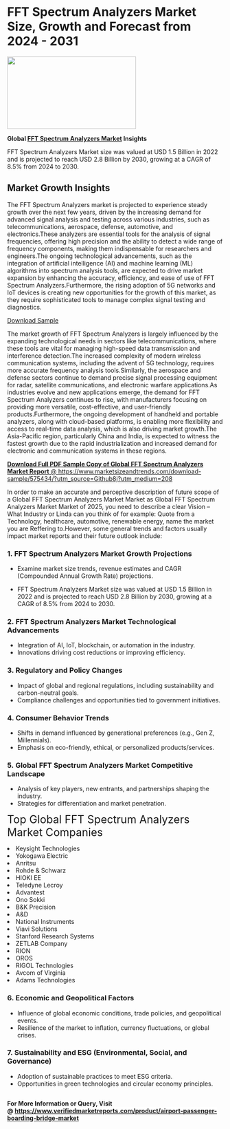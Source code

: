 <H1>FFT Spectrum Analyzers Market Size, Growth and Forecast from 2024 - 2031</H1><img class="aligncenter size-medium wp-image-584254" src="https://thirdeyenews.in/wp-content/uploads/2024/09/Global-Market-Research-300x168.jpeg" alt="" width="300" height="168" /><p><strong>Global&nbsp;<a href="https://www.marketsizeandtrends.com/download-sample/575434/?utm_source=Github8j?utm_medium=208">FFT Spectrum Analyzers Market</a> Insights</strong></p><p>FFT Spectrum Analyzers Market size was valued at USD 1.5 Billion in 2022 and is projected to reach USD 2.8 Billion by 2030, growing at a CAGR of 8.5% from 2024 to 2030.</p><p><h2>Market Growth Insights</h2> <p>The FFT Spectrum Analyzers market is projected to experience steady growth over the next few years, driven by the increasing demand for advanced signal analysis and testing across various industries, such as telecommunications, aerospace, defense, automotive, and electronics.These analyzers are essential tools for the analysis of signal frequencies, offering high precision and the ability to detect a wide range of frequency components, making them indispensable for researchers and engineers.The ongoing technological advancements, such as the integration of artificial intelligence (AI) and machine learning (ML) algorithms into spectrum analysis tools, are expected to drive market expansion by enhancing the accuracy, efficiency, and ease of use of FFT Spectrum Analyzers.Furthermore, the rising adoption of 5G networks and IoT devices is creating new opportunities for the growth of this market, as they require sophisticated tools to manage complex signal testing and diagnostics.</p> <p><a href="#">Download Sample</a></p> <p>The market growth of FFT Spectrum Analyzers is largely influenced by the expanding technological needs in sectors like telecommunications, where these tools are vital for managing high-speed data transmission and interference detection.The increased complexity of modern wireless communication systems, including the advent of 5G technology, requires more accurate frequency analysis tools.Similarly, the aerospace and defense sectors continue to demand precise signal processing equipment for radar, satellite communications, and electronic warfare applications.As industries evolve and new applications emerge, the demand for FFT Spectrum Analyzers continues to rise, with manufacturers focusing on providing more versatile, cost-effective, and user-friendly products.Furthermore, the ongoing development of handheld and portable analyzers, along with cloud-based platforms, is enabling more flexibility and access to real-time data analysis, which is also driving market growth.The Asia-Pacific region, particularly China and India, is expected to witness the fastest growth due to the rapid industrialization and increased demand for electronic and communication systems in these regions.</p> <p><a href="#"></p><p><span class=""><strong>Download Full PDF Sample Copy of Global FFT Spectrum Analyzers Market Report</strong> @ <a href="https://www.marketsizeandtrends.com/download-sample/575434/?utm_source=Github8j?utm_medium=208" target="_blank">https://www.marketsizeandtrends.com/download-sample/575434/?utm_source=Github8j?utm_medium=208</a></span></p><p>In order to make an accurate and perceptive description of future scope of a Global&nbsp;FFT Spectrum Analyzers Market Market as Global&nbsp;FFT Spectrum Analyzers Market Market of 2025, you need to describe a clear Vision &ndash; What Industry or Linda can you think of for example: Quote from a Technology, healthcare, automotive, renewable energy, name the market you are Reffering to.However, some general trends and factors usually impact market reports and their future outlook include:</p><h3>1.&nbsp;<strong>FFT Spectrum Analyzers Market Growth Projections</strong></h3><ul><li>Examine market size trends, revenue estimates and CAGR (Compounded Annual Growth Rate) projections.</li><li><p>FFT Spectrum Analyzers Market size was valued at USD 1.5 Billion in 2022 and is projected to reach USD 2.8 Billion by 2030, growing at a CAGR of 8.5% from 2024 to 2030.</p></li></ul><h3>2.&nbsp;<strong>FFT Spectrum Analyzers Market Technological Advancements</strong></h3><ul><li>Integration of AI, IoT, blockchain, or automation in the industry.</li><li>Innovations driving cost reductions or improving efficiency.</li></ul><h3>3.&nbsp;<strong>Regulatory and Policy Changes</strong></h3><ul><li>Impact of global and regional regulations, including sustainability and carbon-neutral goals.</li><li>Compliance challenges and opportunities tied to government initiatives.</li></ul><h3>4.&nbsp;<strong>Consumer Behavior Trends</strong></h3><ul><li>Shifts in demand influenced by generational preferences (e.g., Gen Z, Millennials).</li><li>Emphasis on eco-friendly, ethical, or personalized products/services.</li></ul><h3>5.&nbsp;<strong>Global FFT Spectrum Analyzers Market Competitive Landscape</strong></h3><ul><li>Analysis of key players, new entrants, and partnerships shaping the industry.</li><li>Strategies for differentiation and market penetration.</li></ul><p data-pm-slice="1 1 []"><span style="color: inherit; font-family: inherit; font-size: 25px;">Top Global FFT Spectrum Analyzers Market Companies</span></p><div class="" data-test-id=""><p><li>Keysight Technologies</li><li> Yokogawa Electric</li><li> Anritsu</li><li> Rohde & Schwarz</li><li> HIOKI EE</li><li> Teledyne Lecroy</li><li> Advantest</li><li> Ono Sokki</li><li> B&K Precision</li><li> A&D</li><li> National Instruments</li><li> Viavi Solutions</li><li> Stanford Research Systems</li><li> ZETLAB Company</li><li> RION</li><li> OROS</li><li> RIGOL Technologies</li><li> Avcom of Virginia</li><li> Adams Technologies</li></p></div><h3>6.&nbsp;<strong>Economic and Geopolitical Factors</strong></h3><ul><li>Influence of global economic conditions, trade policies, and geopolitical events.</li><li>Resilience of the market to inflation, currency fluctuations, or global crises.</li></ul><h3>7.&nbsp;<strong>Sustainability and ESG (Environmental, Social, and Governance)</strong></h3><ul><li>Adoption of sustainable practices to meet ESG criteria.</li><li>Opportunities in green technologies and circular economy principles.</li></ul><h2><strong style="font-size: 14px;">For More Information or Query, Visit @&nbsp;</strong><a style="background-color: #ffffff; font-size: 14px;" href="https://www.marketsizeandtrends.com/report/fft-spectrum-analyzers-market/" target="_blank">https://www.verifiedmarketreports.com/product/airport-passenger-boarding-bridge-market</a></h2>